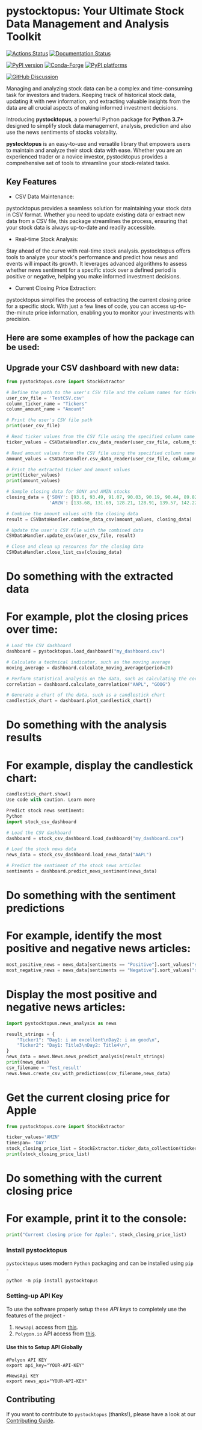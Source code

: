 # pystocktopus: Your Ultimate Stock Data Management and Analysis Toolkit
<!-- ![PyPI - Version](https://img.shields.io/pypi/v/pystocktopus)
![Codecov](https://img.shields.io/codecov/c/github/Akhil-Sharma30/pystocktopus)
![PyPI - License](https://img.shields.io/pypi/l/pystocktopus)
![GitHub](https://img.shields.io/github/license/Akhil-Sharma30/pystocktopus)
![GitHub Repo stars](https://img.shields.io/github/stars/Akhil-Sharma30/pystocktopus)
![GitHub Discussions](https://img.shields.io/github/discussions/Akhil-Sharma30/pystocktopus)
![PyPI - Python Version](https://img.shields.io/pypi/pyversions/pystocktopus)
![GitHub Workflow Status (with event)](https://img.shields.io/github/actions/workflow/status/Akhil-Sharma30/pystocktopus/CI) -->


[![Actions Status][actions-badge]][actions-link]
[![Documentation Status][rtd-badge]][rtd-link]

[![PyPI version][pypi-version]][pypi-link]
[![Conda-Forge][conda-badge]][conda-link]
[![PyPI platforms][pypi-platforms]][pypi-link]

[![GitHub Discussion][github-discussions-badge]][github-discussions-link]



<!-- SPHINX-START -->

<!-- prettier-ignore-start -->
[actions-badge]:            https://github.com/Akhil-Sharma30/pystocktopus/workflows/CI/badge.svg
[actions-link]:             https://github.com/Akhil-Sharma30/pystocktopus/actions
[conda-badge]:              https://img.shields.io/conda/vn/conda-forge/pystocktopus
[conda-link]:               https://github.com/conda-forge/pystocktopus-feedstock
[github-discussions-badge]: https://img.shields.io/static/v1?label=Discussions&message=Ask&color=blue&logo=github
[github-discussions-link]:  https://github.com/Akhil-Sharma30/pystocktopus/discussions
[pypi-link]:                https://pypi.org/project/pystocktopus/
[pypi-platforms]:           https://img.shields.io/pypi/pyversions/pystocktopus
[pypi-version]:             https://img.shields.io/pypi/v/pystocktopus
[rtd-badge]:                https://readthedocs.org/projects/pystocktopus/badge/?version=latest
[rtd-link]:                 https://pystocktopus.readthedocs.io/en/latest/?badge=latest

<!-- prettier-ignore-end -->
Managing and analyzing stock data can be a complex and time-consuming task for investors and traders. Keeping track of historical stock data, updating it with new information, and extracting valuable insights from the data are all crucial aspects of making informed investment decisions. 

Introducing **pystocktopus**, a powerful Python package for **Python 3.7+** designed to simplify stock data management, analysis, prediction and also use the news sentiments of stocks volatality.

**pystocktopus** is an easy-to-use and versatile library that empowers users to maintain and analyze their stock data with ease. Whether you are an experienced trader or a novice investor, pystocktopus provides a comprehensive set of tools to streamline your stock-related tasks.

## Key Features

* CSV Data Maintenance:

pystocktopus provides a seamless solution for maintaining your stock data in CSV format. Whether you need to update existing data or extract new data from a CSV file, this package streamlines the process, ensuring that your stock data is always up-to-date and readily accessible.

* Real-time Stock Analysis:

Stay ahead of the curve with real-time stock analysis. pystocktopus offers tools to analyze your stock's performance and predict how news and events will impact its growth. It leverages advanced algorithms to assess whether news sentiment for a specific stock over a defined period is positive or negative, helping you make informed investment decisions.

* Current Closing Price Extraction:

pystocktopus simplifies the process of extracting the current closing price for a specific stock. With just a few lines of code, you can access up-to-the-minute price information, enabling you to monitor your investments with precision.

## Here are some examples of how the package can be used:

## Upgrade your CSV dashboard with new data:
```.py
from pystocktopus.core import StockExtractor

# Define the path to the user's CSV file and the column names for tickers and amounts
user_csv_file = 'TestCSV.csv'
column_ticker_name = "Tickers"
column_amount_name = "Amount"

# Print the user's CSV file path
print(user_csv_file)

# Read ticker values from the CSV file using the specified column name
ticker_values = CSVDataHandler.csv_data_reader(user_csv_file, column_ticker_name)

# Read amount values from the CSV file using the specified column name
amount_values = CSVDataHandler.csv_data_reader(user_csv_file, column_amount_name)

# Print the extracted ticker and amount values
print(ticker_values)
print(amount_values)

# Sample closing data for SONY and AMZN stocks
closing_data = {'SONY': [93.6, 93.49, 91.07, 90.03, 90.19, 90.44, 89.82, 83.85], 
                'AMZN': [133.68, 131.69, 128.21, 128.91, 139.57, 142.22, 139.94, 137.85]}

# Combine the amount values with the closing data
result = CSVDataHandler.combine_data_csv(amount_values, closing_data)

# Update the user's CSV file with the combined data
CSVDataHandler.update_csv(user_csv_file, result)

# Close and clean up resources for the closing data
CSVDataHandler.close_list_csv(closing_data)

```

# Do something with the extracted data
# For example, plot the closing prices over time:

```.py
# Load the CSV dashboard
dashboard = pystocktopus.load_dashboard("my_dashboard.csv")

# Calculate a technical indicator, such as the moving average
moving_average = dashboard.calculate_moving_average(period=20)

# Perform statistical analysis on the data, such as calculating the correlation between two stocks
correlation = dashboard.calculate_correlation("AAPL", "GOOG")

# Generate a chart of the data, such as a candlestick chart
candlestick_chart = dashboard.plot_candlestick_chart()
```

# Do something with the analysis results
# For example, display the candlestick chart:
```.py
candlestick_chart.show()
Use code with caution. Learn more

Predict stock news sentiment:
Python
import stock_csv_dashboard

# Load the CSV dashboard
dashboard = stock_csv_dashboard.load_dashboard("my_dashboard.csv")

# Load the stock news data
news_data = stock_csv_dashboard.load_news_data("AAPL")

# Predict the sentiment of the stock news articles
sentiments = dashboard.predict_news_sentiment(news_data)
```

# Do something with the sentiment predictions
# For example, identify the most positive and negative news articles:
```.py
most_positive_news = news_data[sentiments == "Positive"].sort_values("score", ascending=False).head(1)
most_negative_news = news_data[sentiments == "Negative"].sort_values("score", ascending=True).head(1)
```

# Display the most positive and negative news articles:
```.py
import pystocktopus.news_analysis as news

result_strings = {
    "Ticker1": "Day1: i am excellent\nDay2: i am good\n",
    "Ticker2": "Day1: Title3\nDay2: Title4\n",
}
news_data = news.News.news_predict_analysis(result_strings)
print(news_data)
csv_filename = 'Test_result'
news.News.create_csv_with_predictions(csv_filename,news_data)
```

# Get the current closing price for Apple
```.py
from pystocktopus.core import StockExtractor

ticker_values='AMZN'
timespan= 'DAY'
stock_closing_price_list = StockExtractor.ticker_data_collection(ticker_values,'day',1,'2023-08-09')
print(stock_closing_price_list)
```

# Do something with the current closing price
# For example, print it to the console:
```.py
print("Current closing price for Apple:", stock_closing_price_list)
```

### Install pystocktopus

`pystocktopus` uses modern `Python` packaging and can be installed using `pip` -
```
python -m pip install pystocktopus
```
### Setting-up API Key
To use the software properly setup these *API keys* to completely use the features of the 
project -

1. `Newsapi` access from [this](https://newsapi.org/).
2. `Polygon.io` API access from [this](https://polygon.io/).

#### Use this to Setup API Globally
```
#Polyon API KEY
export api_key="YOUR-API-KEY"

#NewsApi KEY
export news_api="YOUR-API-KEY"

```

## Contributing

If you want to contribute to `pystocktopus` (thanks!), please have a look at our
[Contributing Guide](https://github.com/Akhil-Sharma30/pystocktopus/blob/main/CONTRIBUTING.md).